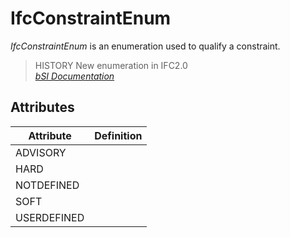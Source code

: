 IfcConstraintEnum
=================
_IfcConstraintEnum_ is an enumeration used to qualify a constraint.  
  
> HISTORY  New enumeration in IFC2.0  
[ _bSI
Documentation_](https://standards.buildingsmart.org/IFC/DEV/IFC4_2/FINAL/HTML/schema/ifcconstraintresource/lexical/ifcconstraintenum.htm)


Attributes
----------
| Attribute   | Definition   |
|-------------|--------------|
| ADVISORY    |              |
| HARD        |              |
| NOTDEFINED  |              |
| SOFT        |              |
| USERDEFINED |              |
